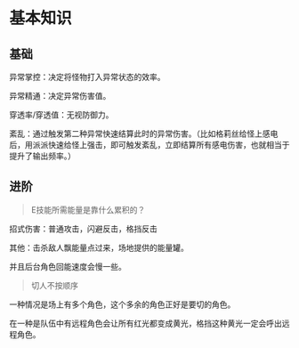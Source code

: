 # 基本知识

## 基础

异常掌控：决定将怪物打入异常状态的效率。

异常精通：决定异常伤害值。

穿透率/穿透值：无视防御力。

紊乱：通过触发第二种异常快速结算此时的异常伤害。（比如格莉丝给怪上感电后，用派派快速给怪上强击，即可触发紊乱，立即结算所有感电伤害，也就相当于提升了输出频率。）

## 进阶

>E技能所需能量是靠什么累积的？

招式伤害：普通攻击，闪避反击，格挡反击

其他：击杀敌人飘能量点过来，场地提供的能量罐。

并且后台角色回能速度会慢一些。

>切人不按顺序

一种情况是场上有多个角色，这个多余的角色正好是要切的角色。

在一种是队伍中有远程角色会让所有红光都变成黄光，格挡这种黄光一定会呼出远程角色。